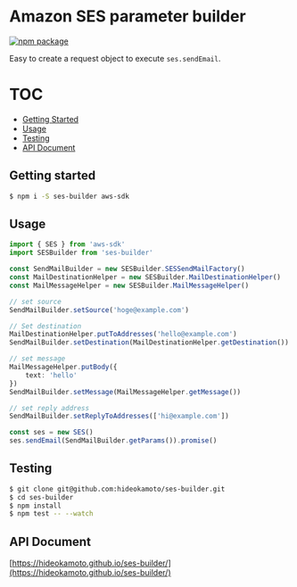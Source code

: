 # Amazon SES parameter builder
[![npm package][npm-badge]][npm]

[npm-badge]: https://img.shields.io/npm/v/ses-builder.png?style=flat-square
[npm]: https://www.npmjs.org/package/ses-builder

Easy to create a request object to execute `ses.sendEmail`.

# TOC
- [Getting Started](#getting-started)
- [Usage](#usage)
- [Testing](#testing)
- [API Document](#api-document)

## Getting started


```bash
$ npm i -S ses-builder aws-sdk
```

## Usage

```typescript
import { SES } from 'aws-sdk'
import SESBuilder from 'ses-builder'

const SendMailBuilder = new SESBuilder.SESSendMailFactory()
const MailDestinationHelper = new SESBuilder.MailDestinationHelper()
const MailMessageHelper = new SESBuilder.MailMessageHelper()

// set source
SendMailBuilder.setSource('hoge@example.com')

// Set destination
MailDestinationHelper.putToAddresses('hello@example.com')
SendMailBuilder.setDestination(MailDestinationHelper.getDestination())

// set message
MailMessageHelper.putBody({
    text: 'hello'
})
SendMailBuilder.setMessage(MailMessageHelper.getMessage())

// set reply address
SendMailBuilder.setReplyToAddresses(['hi@example.com'])

const ses = new SES()
ses.sendEmail(SendMailBuilder.getParams()).promise()
```

## Testing

```bash
$ git clone git@github.com:hideokamoto/ses-builder.git
$ cd ses-builder
$ npm install
$ npm test -- --watch
```

## API Document
[https://hideokamoto.github.io/ses-builder/](https://hideokamoto.github.io/ses-builder/)
